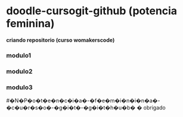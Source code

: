 # doodle-cursogit-github (potencia feminina) #

**criando repositorio  (curso womakerscode)**

### modulo1
### modulo2
### modulo3

#�N�P�o�t�e�n�c�i�a�-�f�e�m�i�n�i�n�a�-�c�u�r�s�o�-�g�i�t�-�g�i�t�h�u�b�
�
obrigado
